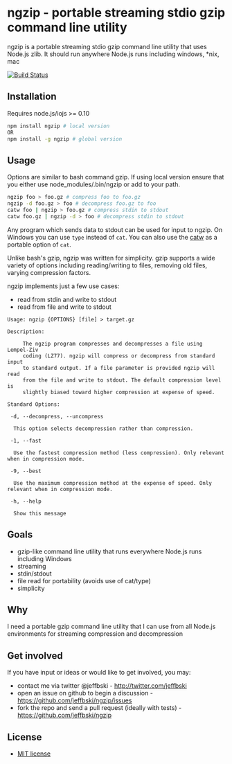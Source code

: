 # ngzip - portable streaming stdio gzip command line utility

ngzip is a portable streaming stdio gzip command line utility that uses Node.js zlib. It should run anywhere Node.js runs including windows, *nix, mac

[![Build Status](https://secure.travis-ci.org/jeffbski/ngzip.png?branch=master)](http://travis-ci.org/jeffbski/ngzip)

## Installation

Requires node.js/iojs >= 0.10

```bash
npm install ngzip # local version
OR
npm install -g ngzip # global version
```

## Usage

Options are similar to bash command gzip. If using local version ensure that you either use node_modules/.bin/ngzip or add to your path.

```bash
ngzip foo > foo.gz # compress foo to foo.gz
ngzip -d foo.gz > foo # decompress foo.gz to foo
catw foo | ngzip > foo.gz # compress stdin to stdout
catw foo.gz | ngzip -d > foo # decompress stdin to stdout
```

Any program which sends data to stdout can be used for input to ngzip. On Windows you can use `type` instead of `cat`. You can also use the [catw](https://github.com/substack/catw) as a portable option of `cat`.

Unlike bash's gzip, ngzip was written for simplicity. gzip supports a wide variety of options including reading/writing to files, removing old files, varying compression factors.

ngzip implements just a few use cases:

 - read from stdin and write to stdout
 - read from file and write to stdout


```
Usage: ngzip {OPTIONS} [file] > target.gz

Description:

     The ngzip program compresses and decompresses a file using Lempel-Ziv
     coding (LZ77). ngzip will compress or decompress from standard input
     to standard output. If a file parameter is provided ngzip will read
     from the file and write to stdout. The default compression level is
     slightly biased toward higher compression at expense of speed.

Standard Options:

 -d, --decompress, --uncompress

  This option selects decompression rather than compression.

 -1, --fast

  Use the fastest compression method (less compression). Only relevant when in compression mode.

 -9, --best

  Use the maximum compression method at the expense of speed. Only relevant when in compression mode.

 -h, --help

  Show this message
```


## Goals

 - gzip-like command line utility that runs everywhere Node.js runs including Windows
 - streaming
 - stdin/stdout
 - file read for portability (avoids use of cat/type)
 - simplicity

## Why

I need a portable gzip command line utility that I can use from all Node.js environments for streaming compression and decompression

## Get involved

If you have input or ideas or would like to get involved, you may:

 - contact me via twitter @jeffbski  - <http://twitter.com/jeffbski>
 - open an issue on github to begin a discussion - <https://github.com/jeffbski/ngzip/issues>
 - fork the repo and send a pull request (ideally with tests) - <https://github.com/jeffbski/ngzip>

## License

 - [MIT license](http://github.com/jeffbski/ngzip/raw/master/LICENSE)
